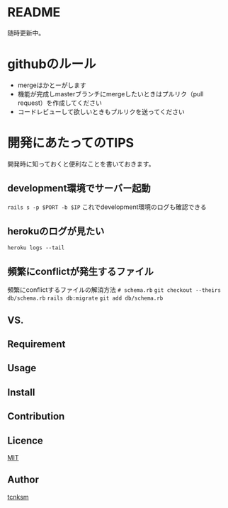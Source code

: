 README
====
随時更新中。
# githubのルール
* mergeはかとーがします
* 機能が完成しmasterブランチにmergeしたいときはプルリク（pull request）を作成してください
* コードレビューして欲しいときもプルリクを送ってください

# 開発にあたってのTIPS
開発時に知っておくと便利なことを書いておきます。
## development環境でサーバー起動
`rails s -p $PORT -b $IP`
これでdevelopment環境のログも確認できる
## herokuのログが見たい
`heroku logs --tail`
## 頻繁にconflictが発生するファイル
頻繁にconflictするファイルの解消方法
`# schema.rb`
`git checkout --theirs db/schema.rb`
`rails db:migrate`
`git add db/schema.rb`
## VS. 

## Requirement

## Usage

## Install

## Contribution

## Licence

[MIT](https://github.com/tcnksm/tool/blob/master/LICENCE)

## Author

[tcnksm](https://github.com/tcnksm)